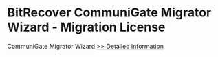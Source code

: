 # BitRecover CommuniGate Migrator Wizard - Migration License
CommuniGate Migrator Wizard
[>> Detailed information](https://secure.shareit.com/shareit/product.html?productid=300900425&affiliateid=200057808)